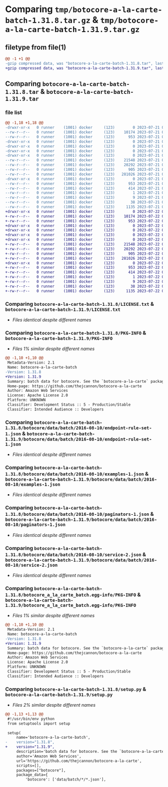 # Comparing `tmp/botocore-a-la-carte-batch-1.31.8.tar.gz` & `tmp/botocore-a-la-carte-batch-1.31.9.tar.gz`

## filetype from file(1)

```diff
@@ -1 +1 @@
-gzip compressed data, was "botocore-a-la-carte-batch-1.31.8.tar", last modified: Fri Jul 21 01:21:19 2023, max compression
+gzip compressed data, was "botocore-a-la-carte-batch-1.31.9.tar", last modified: Sat Jul 22 01:20:22 2023, max compression
```

## Comparing `botocore-a-la-carte-batch-1.31.8.tar` & `botocore-a-la-carte-batch-1.31.9.tar`

### file list

```diff
@@ -1,18 +1,18 @@
-drwxr-xr-x   0 runner    (1001) docker     (123)        0 2023-07-21 01:21:19.166883 botocore-a-la-carte-batch-1.31.8/
--rw-r--r--   0 runner    (1001) docker     (123)    10174 2023-07-21 01:21:18.000000 botocore-a-la-carte-batch-1.31.8/LICENSE.txt
--rw-r--r--   0 runner    (1001) docker     (123)      953 2023-07-21 01:21:19.166883 botocore-a-la-carte-batch-1.31.8/PKG-INFO
-drwxr-xr-x   0 runner    (1001) docker     (123)        0 2023-07-21 01:21:19.162882 botocore-a-la-carte-batch-1.31.8/botocore/
-drwxr-xr-x   0 runner    (1001) docker     (123)        0 2023-07-21 01:21:19.162882 botocore-a-la-carte-batch-1.31.8/botocore/data/
-drwxr-xr-x   0 runner    (1001) docker     (123)        0 2023-07-21 01:21:19.162882 botocore-a-la-carte-batch-1.31.8/botocore/data/batch/
-drwxr-xr-x   0 runner    (1001) docker     (123)        0 2023-07-21 01:21:19.166883 botocore-a-la-carte-batch-1.31.8/botocore/data/batch/2016-08-10/
--rw-r--r--   0 runner    (1001) docker     (123)    21548 2023-07-21 01:21:06.000000 botocore-a-la-carte-batch-1.31.8/botocore/data/batch/2016-08-10/endpoint-rule-set-1.json
--rw-r--r--   0 runner    (1001) docker     (123)    20292 2023-07-21 01:21:06.000000 botocore-a-la-carte-batch-1.31.8/botocore/data/batch/2016-08-10/examples-1.json
--rw-r--r--   0 runner    (1001) docker     (123)      905 2023-07-21 01:21:06.000000 botocore-a-la-carte-batch-1.31.8/botocore/data/batch/2016-08-10/paginators-1.json
--rw-r--r--   0 runner    (1001) docker     (123)   281026 2023-07-21 01:21:06.000000 botocore-a-la-carte-batch-1.31.8/botocore/data/batch/2016-08-10/service-2.json
-drwxr-xr-x   0 runner    (1001) docker     (123)        0 2023-07-21 01:21:19.166883 botocore-a-la-carte-batch-1.31.8/botocore_a_la_carte_batch.egg-info/
--rw-r--r--   0 runner    (1001) docker     (123)      953 2023-07-21 01:21:19.000000 botocore-a-la-carte-batch-1.31.8/botocore_a_la_carte_batch.egg-info/PKG-INFO
--rw-r--r--   0 runner    (1001) docker     (123)      414 2023-07-21 01:21:19.000000 botocore-a-la-carte-batch-1.31.8/botocore_a_la_carte_batch.egg-info/SOURCES.txt
--rw-r--r--   0 runner    (1001) docker     (123)        1 2023-07-21 01:21:19.000000 botocore-a-la-carte-batch-1.31.8/botocore_a_la_carte_batch.egg-info/dependency_links.txt
--rw-r--r--   0 runner    (1001) docker     (123)        9 2023-07-21 01:21:19.000000 botocore-a-la-carte-batch-1.31.8/botocore_a_la_carte_batch.egg-info/top_level.txt
--rw-r--r--   0 runner    (1001) docker     (123)       38 2023-07-21 01:21:19.166883 botocore-a-la-carte-batch-1.31.8/setup.cfg
--rw-r--r--   0 runner    (1001) docker     (123)     1135 2023-07-21 01:21:18.000000 botocore-a-la-carte-batch-1.31.8/setup.py
+drwxr-xr-x   0 runner    (1001) docker     (123)        0 2023-07-22 01:20:22.140866 botocore-a-la-carte-batch-1.31.9/
+-rw-r--r--   0 runner    (1001) docker     (123)    10174 2023-07-22 01:20:21.000000 botocore-a-la-carte-batch-1.31.9/LICENSE.txt
+-rw-r--r--   0 runner    (1001) docker     (123)      953 2023-07-22 01:20:22.140866 botocore-a-la-carte-batch-1.31.9/PKG-INFO
+drwxr-xr-x   0 runner    (1001) docker     (123)        0 2023-07-22 01:20:22.140866 botocore-a-la-carte-batch-1.31.9/botocore/
+drwxr-xr-x   0 runner    (1001) docker     (123)        0 2023-07-22 01:20:22.140866 botocore-a-la-carte-batch-1.31.9/botocore/data/
+drwxr-xr-x   0 runner    (1001) docker     (123)        0 2023-07-22 01:20:22.140866 botocore-a-la-carte-batch-1.31.9/botocore/data/batch/
+drwxr-xr-x   0 runner    (1001) docker     (123)        0 2023-07-22 01:20:22.140866 botocore-a-la-carte-batch-1.31.9/botocore/data/batch/2016-08-10/
+-rw-r--r--   0 runner    (1001) docker     (123)    21548 2023-07-22 01:20:09.000000 botocore-a-la-carte-batch-1.31.9/botocore/data/batch/2016-08-10/endpoint-rule-set-1.json
+-rw-r--r--   0 runner    (1001) docker     (123)    20292 2023-07-22 01:20:09.000000 botocore-a-la-carte-batch-1.31.9/botocore/data/batch/2016-08-10/examples-1.json
+-rw-r--r--   0 runner    (1001) docker     (123)      905 2023-07-22 01:20:09.000000 botocore-a-la-carte-batch-1.31.9/botocore/data/batch/2016-08-10/paginators-1.json
+-rw-r--r--   0 runner    (1001) docker     (123)   281026 2023-07-22 01:20:09.000000 botocore-a-la-carte-batch-1.31.9/botocore/data/batch/2016-08-10/service-2.json
+drwxr-xr-x   0 runner    (1001) docker     (123)        0 2023-07-22 01:20:22.140866 botocore-a-la-carte-batch-1.31.9/botocore_a_la_carte_batch.egg-info/
+-rw-r--r--   0 runner    (1001) docker     (123)      953 2023-07-22 01:20:22.000000 botocore-a-la-carte-batch-1.31.9/botocore_a_la_carte_batch.egg-info/PKG-INFO
+-rw-r--r--   0 runner    (1001) docker     (123)      414 2023-07-22 01:20:22.000000 botocore-a-la-carte-batch-1.31.9/botocore_a_la_carte_batch.egg-info/SOURCES.txt
+-rw-r--r--   0 runner    (1001) docker     (123)        1 2023-07-22 01:20:22.000000 botocore-a-la-carte-batch-1.31.9/botocore_a_la_carte_batch.egg-info/dependency_links.txt
+-rw-r--r--   0 runner    (1001) docker     (123)        9 2023-07-22 01:20:22.000000 botocore-a-la-carte-batch-1.31.9/botocore_a_la_carte_batch.egg-info/top_level.txt
+-rw-r--r--   0 runner    (1001) docker     (123)       38 2023-07-22 01:20:22.140866 botocore-a-la-carte-batch-1.31.9/setup.cfg
+-rw-r--r--   0 runner    (1001) docker     (123)     1135 2023-07-22 01:20:21.000000 botocore-a-la-carte-batch-1.31.9/setup.py
```

### Comparing `botocore-a-la-carte-batch-1.31.8/LICENSE.txt` & `botocore-a-la-carte-batch-1.31.9/LICENSE.txt`

 * *Files identical despite different names*

### Comparing `botocore-a-la-carte-batch-1.31.8/PKG-INFO` & `botocore-a-la-carte-batch-1.31.9/PKG-INFO`

 * *Files 1% similar despite different names*

```diff
@@ -1,10 +1,10 @@
 Metadata-Version: 2.1
 Name: botocore-a-la-carte-batch
-Version: 1.31.8
+Version: 1.31.9
 Summary: batch data for botocore. See the `botocore-a-la-carte` package for more info.
 Home-page: https://github.com/thejcannon/botocore-a-la-carte
 Author: Amazon Web Services
 License: Apache License 2.0
 Platform: UNKNOWN
 Classifier: Development Status :: 5 - Production/Stable
 Classifier: Intended Audience :: Developers
```

### Comparing `botocore-a-la-carte-batch-1.31.8/botocore/data/batch/2016-08-10/endpoint-rule-set-1.json` & `botocore-a-la-carte-batch-1.31.9/botocore/data/batch/2016-08-10/endpoint-rule-set-1.json`

 * *Files identical despite different names*

### Comparing `botocore-a-la-carte-batch-1.31.8/botocore/data/batch/2016-08-10/examples-1.json` & `botocore-a-la-carte-batch-1.31.9/botocore/data/batch/2016-08-10/examples-1.json`

 * *Files identical despite different names*

### Comparing `botocore-a-la-carte-batch-1.31.8/botocore/data/batch/2016-08-10/paginators-1.json` & `botocore-a-la-carte-batch-1.31.9/botocore/data/batch/2016-08-10/paginators-1.json`

 * *Files identical despite different names*

### Comparing `botocore-a-la-carte-batch-1.31.8/botocore/data/batch/2016-08-10/service-2.json` & `botocore-a-la-carte-batch-1.31.9/botocore/data/batch/2016-08-10/service-2.json`

 * *Files identical despite different names*

### Comparing `botocore-a-la-carte-batch-1.31.8/botocore_a_la_carte_batch.egg-info/PKG-INFO` & `botocore-a-la-carte-batch-1.31.9/botocore_a_la_carte_batch.egg-info/PKG-INFO`

 * *Files 1% similar despite different names*

```diff
@@ -1,10 +1,10 @@
 Metadata-Version: 2.1
 Name: botocore-a-la-carte-batch
-Version: 1.31.8
+Version: 1.31.9
 Summary: batch data for botocore. See the `botocore-a-la-carte` package for more info.
 Home-page: https://github.com/thejcannon/botocore-a-la-carte
 Author: Amazon Web Services
 License: Apache License 2.0
 Platform: UNKNOWN
 Classifier: Development Status :: 5 - Production/Stable
 Classifier: Intended Audience :: Developers
```

### Comparing `botocore-a-la-carte-batch-1.31.8/setup.py` & `botocore-a-la-carte-batch-1.31.9/setup.py`

 * *Files 2% similar despite different names*

```diff
@@ -1,13 +1,13 @@
 #!/usr/bin/env python
 from setuptools import setup
 
 setup(
     name='botocore-a-la-carte-batch',
-    version="1.31.8",
+    version="1.31.9",
     description='batch data for botocore. See the `botocore-a-la-carte` package for more info.',
     author='Amazon Web Services',
     url='https://github.com/thejcannon/botocore-a-la-carte',
     scripts=[],
     packages=["botocore"],
     package_data={
         'botocore': ['data/batch/*/*.json'],
```

